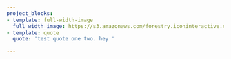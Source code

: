 ```yaml
---
project_blocks:
- template: full-width-image
  full_width_image: https://s3.amazonaws.com/forestry.iconinteractive.com/Panasonic.008.jpeg
- template: quote
  quote: 'test quote one two. hey '

---
```

